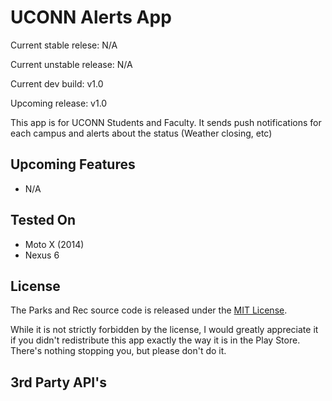 UCONN Alerts App
====================


Current stable relese: N/A

Current unstable release: N/A

Current dev build: v1.0

Upcoming release: v1.0

This app is for UCONN Students and Faculty. It sends push notifications for each campus and alerts about the status (Weather closing, etc)


## Upcoming Features
* N/A

## Tested On

* Moto X (2014)
* Nexus 6



## License

The Parks and Rec  source code is released under the [MIT License](https://github.com/indianpoptart/Parks-and-Recreation/blob/master/LICENSE).

While it is not strictly forbidden by the license, I would greatly appreciate it if you didn't redistribute this app exactly the way it is in the Play Store. There's nothing stopping you, but please don't do it.

## 3rd Party API's
